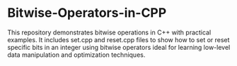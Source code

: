 # Bitwise-Operators-in-CPP
This repository demonstrates bitwise operations in C++ with practical examples. It includes set.cpp and reset.cpp files to show how to set or reset specific bits in an integer using bitwise operators ideal for learning low-level data manipulation and optimization techniques.
